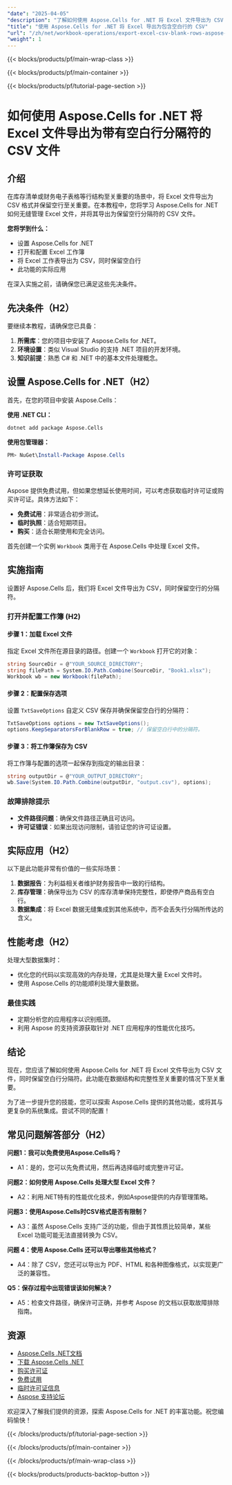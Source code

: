 ```yaml
---
"date": "2025-04-05"
"description": "了解如何使用 Aspose.Cells for .NET 将 Excel 文件导出为 CSV 文件，同时保留空白行分隔符。非常适合数据报告和库存管理。"
"title": "使用 Aspose.Cells for .NET 将 Excel 导出为包含空白行的 CSV"
"url": "/zh/net/workbook-operations/export-excel-csv-blank-rows-aspose-cells-net/"
"weight": 1
---
```


{{< blocks/products/pf/main-wrap-class >}}

{{< blocks/products/pf/main-container >}}

{{< blocks/products/pf/tutorial-page-section >}}


# 如何使用 Aspose.Cells for .NET 将 Excel 文件导出为带有空白行分隔符的 CSV 文件

## 介绍

在库存清单或财务电子表格等行结构至关重要的场景中，将 Excel 文件导出为 CSV 格式并保留空行至关重要。在本教程中，您将学习 Aspose.Cells for .NET 如何无缝管理 Excel 文件，并将其导出为保留空行分隔符的 CSV 文件。

**您将学到什么：**
- 设置 Aspose.Cells for .NET
- 打开和配置 Excel 工作簿
- 将 Excel 工作表导出为 CSV，同时保留空白行
- 此功能的实际应用

在深入实施之前，请确保您已满足这些先决条件。

## 先决条件（H2）

要继续本教程，请确保您已具备：
1. **所需库**：您的项目中安装了 Aspose.Cells for .NET。
2. **环境设置**：类似 Visual Studio 的支持 .NET 项目的开发环境。
3. **知识前提**：熟悉 C# 和 .NET 中的基本文件处理概念。

## 设置 Aspose.Cells for .NET（H2）

首先，在您的项目中安装 Aspose.Cells：

**使用 .NET CLI：**
```bash
dotnet add package Aspose.Cells
```

**使用包管理器：**
```powershell
PM> NuGet\Install-Package Aspose.Cells
```

### 许可证获取
Aspose 提供免费试用，但如果您想延长使用时间，可以考虑获取临时许可证或购买许可证。具体方法如下：
- **免费试用**：非常适合初步测试。
- **临时执照**：适合短期项目。
- **购买**：适合长期使用和完全访问。

首先创建一个实例 `Workbook` 类用于在 Aspose.Cells 中处理 Excel 文件。

## 实施指南

设置好 Aspose.Cells 后，我们将 Excel 文件导出为 CSV，同时保留空行的分隔符。

### 打开并配置工作簿 (H2)

#### 步骤 1：加载 Excel 文件
指定 Excel 文件所在源目录的路径。创建一个 `Workbook` 打开它的对象：
```csharp
string SourceDir = @"YOUR_SOURCE_DIRECTORY";
string filePath = System.IO.Path.Combine(SourceDir, "Book1.xlsx");
Workbook wb = new Workbook(filePath);
```

#### 步骤 2：配置保存选项
设置 `TxtSaveOptions` 自定义 CSV 保存并确保保留空白行的分隔符：
```csharp
TxtSaveOptions options = new TxtSaveOptions();
options.KeepSeparatorsForBlankRow = true; // 保留空白行中的分隔符。
```

#### 步骤 3：将工作簿保存为 CSV
将工作簿与配置的选项一起保存到指定的输出目录：
```csharp
string outputDir = @"YOUR_OUTPUT_DIRECTORY";
wb.Save(System.IO.Path.Combine(outputDir, "output.csv"), options);
```

### 故障排除提示
- **文件路径问题**：确保文件路径正确且可访问。
- **许可证错误**：如果出现访问限制，请验证您的许可证设置。

## 实际应用（H2）
以下是此功能非常有价值的一些实际场景：
1. **数据报告**：为利益相关者维护财务报告中一致的行结构。
2. **库存管理**：确保导出为 CSV 的库存清单保持完整性，即使停产商品有空白行。
3. **数据集成**：将 Excel 数据无缝集成到其他系统中，而不会丢失行分隔所传达的含义。

## 性能考虑（H2）
处理大型数据集时：
- 优化您的代码以实现高效的内存处理，尤其是处理大量 Excel 文件时。
- 使用 Aspose.Cells 的功能顺利处理大量数据。

### 最佳实践
- 定期分析您的应用程序以识别瓶颈。
- 利用 Aspose 的支持资源获取针对 .NET 应用程序的性能优化技巧。

## 结论
现在，您应该了解如何使用 Aspose.Cells for .NET 将 Excel 文件导出为 CSV 文件，同时保留空白行分隔符。此功能在数据结构和完整性至关重要的情况下至关重要。

为了进一步提升您的技能，您可以探索 Aspose.Cells 提供的其他功能，或将其与更复杂的系统集成。尝试不同的配置！

## 常见问题解答部分（H2）
**问题1：我可以免费使用Aspose.Cells吗？**
- A1：是的，您可以先免费试用，然后再选择临时或完整许可证。

**问题2：如何使用 Aspose.Cells 处理大型 Excel 文件？**
- A2：利用.NET特有的性能优化技术，例如Aspose提供的内存管理策略。

**问题3：使用Aspose.Cells时CSV格式是否有限制？**
- A3：虽然 Aspose.Cells 支持广泛的功能，但由于其性质比较简单，某些 Excel 功能可能无法直接转换为 CSV。

**问题 4：使用 Aspose.Cells 还可以导出哪些其他格式？**
- A4：除了 CSV，您还可以导出为 PDF、HTML 和各种图像格式，以实现更广泛的兼容性。

**Q5：保存过程中出现错误该如何解决？**
- A5：检查文件路径，确保许可正确，并参考 Aspose 的文档以获取故障排除指南。

## 资源
- [Aspose.Cells .NET文档](https://reference.aspose.com/cells/net/)
- [下载 Aspose.Cells .NET](https://releases.aspose.com/cells/net/)
- [购买许可证](https://purchase.aspose.com/buy)
- [免费试用](https://releases.aspose.com/cells/net/)
- [临时许可证信息](https://purchase.aspose.com/temporary-license/)
- [Aspose 支持论坛](https://forum.aspose.com/c/cells/9)

欢迎深入了解我们提供的资源，探索 Aspose.Cells for .NET 的丰富功能。祝您编码愉快！


{{< /blocks/products/pf/tutorial-page-section >}}

{{< /blocks/products/pf/main-container >}}

{{< /blocks/products/pf/main-wrap-class >}}

{{< blocks/products/products-backtop-button >}}